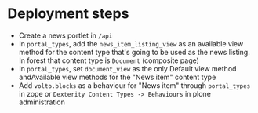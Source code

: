 # Deployment steps

* Create a news portlet in ``/api``
* In ``portal_types``, add the ``news_item_listing_view`` as an available view method for the content type that's going to be used as the news listing. In forest that content type is ``Document`` (composite page)
* In ``portal_types``, set ``document_view`` as the only Default view method andAvailable view methods for the "News item" content type
* Add ``volto.blocks`` as a behaviour for "News item" through ``portal_types`` in zope or ``Dexterity Content Types -> Behaviours`` in plone administration
